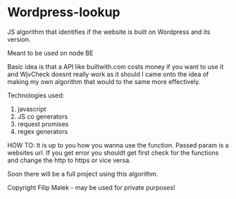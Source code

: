 # Wordpress-lookup
JS algorithm that identifies if the website is built on Wordpress and its version.

Meant to be used on node BE 

Basic idea is that a API like builtwith.com costs money if you want to use it and WjvCheck doesnt really work as it should I came onto the idea of making my own algorithm that would to the same more effectively.

Technologies used:
1. javascript
2. JS co generators
3. request promises
4. regex generators

HOW TO: 
It is up to you how you wanna use the function. Passed param is a websites url. If you get error you shouldt get first check for the functions and change the http to https or vice versa.

Soon there will be a full project using this algorithm.

Copyright Filip Malek - may be used for private purposes!
